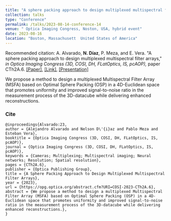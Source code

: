 ```yaml
---
title: "A sphere packing approach to design multiplexed multispectral filter arrays"
collection: talks
type: "Conference"
permalink: /talks/2023-08-14-conference-14
venue: " Optica Imaging Congress, Noston, USA, hybrid event"
date: 2023-08-16
location: "Boston, Massachusett  United States of America"
---
```

Recommended citation: A. Alvarado, **N. Díaz**, P. Meza, and E. Vera. "A sphere packing approach to design multiplexed multispectral filter arrays," <i>in Optica Imaging Congress (3D, COSI, DH, FLatOptics, IS, pcAOP),</i> paper CTh2A.6.  [[Paper]](https://nelson10.github.io/files/Conference14.pdf), [[Link]](https://opg.optica.org/abstract.cfm?uri=COSI-2023-CTh2A.6), [[Presentation]](https://nelson10.github.io/files/Presentation_COSI_2023_2.pdf)

We propose a method to design a multiplexed Multispectral Filter Array (MSFA) based on Optimal Sphere Packing (OSP) in a 4D-Euclidean space that promotes uniformity and improved signal-to-noise ratio in the measurement process of the 3D-datacube while delivering enhanced reconstructions.

### Cite

```
@inproceedings{Alvarado:23,
author = {Alejandro Alvarado and Nelson D\'{i}az and Pablo Meza and Esteban Vera},
booktitle = {Optica Imaging Congress (3D, COSI, DH, FLatOptics, IS, pcAOP)},
journal = {Optica Imaging Congress (3D, COSI, DH, FLatOptics, IS, pcAOP)},
keywords = {Cameras; Multiplexing; Multispectral imaging; Neural networks; Resolution; Spatial resolution},
pages = {CTh2A.6},
publisher = {Optica Publishing Group},
title = {A Sphere Packing Approach to Design Multiplexed Multispectral Filter Arrays},
year = {2023},
url = {https://opg.optica.org/abstract.cfm?URI=COSI-2023-CTh2A.6},
abstract = {We propose a method to design a multiplexed Multispectral Filter Array (MSFA) based on Optimal Sphere Packing (OSP) in a 4D-Euclidean space that promotes uniformity and improved signal-to-noise ratio in the measurement process of the 3D-datacube while delivering enhanced reconstructions.},
}
```
